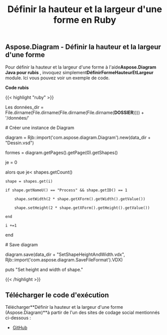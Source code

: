 ﻿---
title: Définir la hauteur et la largeur d'une forme en Ruby
type: docs
weight: 120
url: /fr/java/set-the-height-and-width-of-a-shape-in-ruby/
---
## **Aspose.Diagram - Définir la hauteur et la largeur d'une forme**
 Pour définir la hauteur et la largeur d'une forme à l'aide**Aspose.Diagram Java pour rubis** , invoquez simplement**DéfinirFormeHauteurEtLargeur** module. Ici vous pouvez voir un exemple de code.

**Code rubis**

{{< highlight "ruby" >}}

 Les données_dir = File.dirname(File.dirname(File.dirname(File.dirname(__DOSSIER__)))) + '/données/'

\# Créer une instance de Diagram

diagram = Rjb::import('com.aspose.diagram.Diagram').new(data_dir + "Dessin.vsd")

formes = diagram.getPages().getPage(0).getShapes()

je = 0

 alors que je< shapes.getCount()

    shape = shapes.get(i)

    if shape.getNameU() == "Process" && shape.getID() == 1

        shape.setWidth(2 * shape.getXForm().getWidth().getValue())

        shape.setHeight(2 * shape.getXForm().getHeight().getValue())

    end

    i +=1

end

\# Save diagram

diagram.save(data_dir + "SetShapeHeightAndWidth.vdx", Rjb::import('com.aspose.diagram.SaveFileFormat').VDX)

puts "Set height and width of shape."

{{< /highlight >}}
## **Télécharger le code d'exécution**
 Télécharger**Définir la hauteur et la largeur d'une forme (Aspose.Diagram)**à partir de l'un des sites de codage social mentionnés ci-dessous :

- [GitHub](https://github.com/asposediagram/Aspose.Diagram-for-Java/blob/master/Plugins/Aspose_Diagram_Java_for_Ruby/lib/asposediagramjava/Shapes/setshapeheightandwidth.rb)

